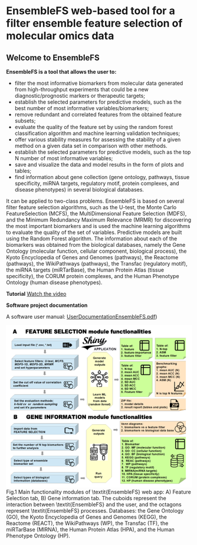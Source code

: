 # EnsembleFS web-based tool for a filter ensemble feature selection of molecular omics data

## Welcome to EnsembleFS
**EnsembleFS is a tool that allows the user to:**
* filter the most informative biomarkers from molecular data generated from high-throughput experiments that could be a new diagnostic/prognostic markers or therapeutic targets;
* establish the selected parameters for predictive models, such as the best number of most informative variables/biomarkers;
* remove redundant and correlated features from the obtained feature subsets;
* evaluate the quality of the feature set by using the random forest classification algorithm and machine learning validation techniques;
* offer various stability measures for assessing the stability of a given method on a given data set in comparison with other methods.
* establish the selected parameters for predictive models, such as the top N number of most informative variables;
* save and visualize the data and model results in the form of plots and tables;
* find information about gene collection (gene ontology, pathways, tissue specificity, miRNA targets, regulatory motif, protein complexes, and disease phenotypes) in several biological databases.

It can be applied to two-class problems. EnsembleFS is based on several filter feature selection algorithms, such as the U-test, the Monte Carlo FeatureSelection (MCFS), the MultiDimensional Feature Selection (MDFS), and the Minimum Redundancy Maximum Relevance (MRMR) for discovering the most important biomarkers and is used the machine learning algorithms to evaluate the quality of the set of variables. Predictive models are built using the Random Forest algorithm.
The information about each of the biomarkers was obtained from the biological databases, namely the Gene Ontology (molecular function, cellular component, biological process), the Kyoto Encyclopedia of Genes and Genomes (pathways), the Reactome (pathways), the WikiPathways (pathways), the Transfac (regulatory motif), the miRNA targets (miRTarBase), the Human Protein Atlas (tissue specificity), the CORUM protein complexes, and the Human Phenotype Ontology (human disease phenotypes).

**Tutorial**
[Watch the video](https://www.youtube.com/embed/ENf3LEMb56E)

**Software project documentation**

A software user manual: 
[UserDocumentationEnsembleFS.pdf](https://github.com/biocsuwb/EnsembleFS/blob/main/User%20Documentation%20EnsembleFS.pdf))


![Fig.1](https://github.com/biocsuwb/Images/blob/main/Fig1.png?raw=true)
Fig.1 Main functionality modules of \textit{EnsembleFS} web app: A) Feature Selection tab, B) Gene information tab. The cuboids represent the interaction between \textit{EnsembleFS} and the user, and the octagons represent \textit{EnsembleFS} processes. Databases: the Gene Ontology (GO), the Kyoto Encyclopedia of Genes and Genomes (KEGG), the Reactome (REACT), the WikiPathways (WP), the Transfac (TF), the miRTarBase (MIRNA), the Human Protein Atlas (HPA), and the Human Phenotype Ontology (HP).
